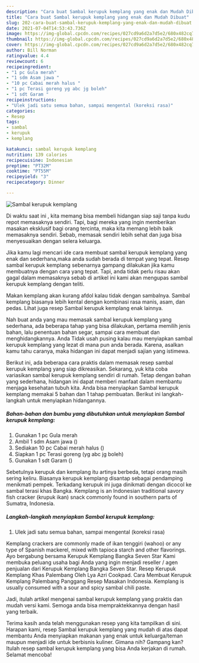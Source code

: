 ```yaml
---
description: "Cara buat Sambal kerupuk kemplang yang enak dan Mudah Dibuat"
title: "Cara buat Sambal kerupuk kemplang yang enak dan Mudah Dibuat"
slug: 202-cara-buat-sambal-kerupuk-kemplang-yang-enak-dan-mudah-dibuat
date: 2021-07-04T14:53:43.736Z
image: https://img-global.cpcdn.com/recipes/027cd9a6d2a7d5e2/680x482cq70/sambal-kerupuk-kemplang-foto-resep-utama.jpg
thumbnail: https://img-global.cpcdn.com/recipes/027cd9a6d2a7d5e2/680x482cq70/sambal-kerupuk-kemplang-foto-resep-utama.jpg
cover: https://img-global.cpcdn.com/recipes/027cd9a6d2a7d5e2/680x482cq70/sambal-kerupuk-kemplang-foto-resep-utama.jpg
author: Bill Norman
ratingvalue: 4.4
reviewcount: 6
recipeingredient:
- "1 pc Gula merah"
- "1 sdm Asam jawa "
- "10 pc Cabai merah halus "
- "1 pc Terasi goreng yg abc jg boleh"
- "1 sdt Garam "
recipeinstructions:
- "Ulek jadi satu semua bahan, sampai mengental (koreksi rasa)"
categories:
- Resep
tags:
- sambal
- kerupuk
- kemplang

katakunci: sambal kerupuk kemplang 
nutrition: 139 calories
recipecuisine: Indonesian
preptime: "PT32M"
cooktime: "PT55M"
recipeyield: "3"
recipecategory: Dinner

---
```



![Sambal kerupuk kemplang](https://img-global.cpcdn.com/recipes/027cd9a6d2a7d5e2/680x482cq70/sambal-kerupuk-kemplang-foto-resep-utama.jpg)

Di waktu  saat ini , kita memang bisa membeli hidangan siap saji tanpa kudu repot memasaknya sendiri. Tapi, bagi mereka yang ingin memberikan masakan eksklusif bagi orang tercinta, maka kita memang lebih baik memasaknya sendiri. Sebab, memasak sendiri lebih sehat dan juga bisa menyesuaikan dengan selera keluarga.

Jika kamu lagi mencari ide cara membuat sambal kerupuk kemplang yang enak dan sederhana,maka anda sudah berada di tempat yang tepat. Resep sambal kerupuk kemplang  sebenarnya gampang dilakukan jika kamu membuatnya dengan cara yang tepat. Tapi, anda tidak perlu risau akan gagal dalam memasaknya 
sebab di artikel ini kami akan mengupas sambal kerupuk kemplang dengan teliti.  

Makan kemplang akan kurang afdol kalau tidak dengan sambalnya. Sambal kemplang biasanya lebih kental dengan kombinasi rasa manis, asam, dan pedas. Lihat juga resep Sambal kerupuk kemplang enak lainnya.

Nah buat anda yang mau memasak sambal kerupuk kemplang yang sederhana, ada beberapa tahap yang bisa dilakukan, pertama memilih jenis bahan, lalu penentuan bahan segar, sampai cara membuat dan menghidangkannya. Anda Tidak usah pusing kalau mau menyiapkan sambal kerupuk kemplang yang lezat di mana pun anda berada. Karena, asalkan kamu  tahu caranya, maka hidangan ini dapat menjadi sajian yang istimewa.

Berikut ini, ada beberapa cara praktis  dalam memasak resep sambal kerupuk kemplang yang siap dikreasikan. Sekarang, yuk kita coba variasikan sambal kerupuk kemplang sendiri di rumah. Tetap dengan bahan yang sederhana, hidangan ini dapat memberi manfaat dalam membantu menjaga kesehatan tubuh kita. Anda bisa menyiapkan Sambal kerupuk kemplang memakai 5 bahan dan 1 tahap pembuatan. Berikut ini langkah-langkah untuk menyiapkan hidangannya.

<!--inarticleads1-->

##### Bahan-bahan dan bumbu yang dibutuhkan untuk menyiapkan Sambal kerupuk kemplang:

1. Gunakan 1 pc Gula merah
1. Ambil 1 sdm Asam jawa ()
1. Sediakan 10 pc Cabai merah halus ()
1. Siapkan 1 pc Terasi goreng (yg abc jg boleh)
1. Gunakan 1 sdt Garam ()


Sebetulnya kerupuk dan kemplang itu artinya berbeda, tetapi orang masih sering keliru. Biasanya kerupuk kemplang disantap sebagai pendamping menikmati pempek. Terkadang kerupuk ini juga dinikmati dengan dicocol ke sambal terasi khas Bangka. Kemplang is an Indonesian traditional savory fish cracker (krupuk ikan) snack commonly found in southern parts of Sumatra, Indonesia. 

<!--inarticleads2-->

##### Langkah-langkah menyiapkan Sambal kerupuk kemplang:

1. Ulek jadi satu semua bahan, sampai mengental (koreksi rasa)


Kemplang crackers are commonly made of ikan tenggiri (wahoo) or any type of Spanish mackerel, mixed with tapioca starch and other flavorings. Ayo bergabung bersama Kerupuk Kemplang Bangka Seven Star Kami membuka peluang usaha bagi Anda yang ingin menjadi reseller / agen penjualan dari Kerupuk Kemplang Bangka Seven Star. Resep Kerupuk Kemplang Khas Palembang Oleh Lya Azri Cookpad. Cara Membuat Kerupuk Kemplang Palembang Panggang Resep Masakan Indonesia. Kemplang is usually consumed with a sour and spicy sambal chili paste. 

Jadi, itulah artikel mengenai  sambal kerupuk kemplang  yang praktis dan mudah versi kami. Semoga anda bisa mempraktekkannya dengan hasil yang terbaik. 

Terima kasih anda telah menggunakan resep yang kita tampilkan di sini. Harapan kami, resep  Sambal kerupuk kemplang yang mudah di atas dapat membantu Anda menyiapkan makanan yang enak untuk keluarga/teman maupun menjadi ide untuk berbisnis kuliner. Gimana nih? Gampang kan? Itulah resep sambal kerupuk kemplang yang bisa Anda kerjakan di rumah. Selamat mencoba!

